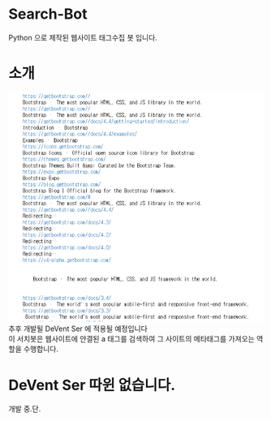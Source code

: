 # Search-Bot
Python 으로 제작된 웹사이트 태그수집 봇 입니다.

# 소개
![ex_screenshot](./b1.png)  
추후 개발될 DeVent Ser 에 적용될 예정입니다  
이 서치봇은 웹사이트에 얀결된 a 태그를 검색하여 그 사이트의 메타태그를 가져오는 역할을 수행합니다.  
# DeVent Ser 따윈 없습니다.
개발 중.단.
